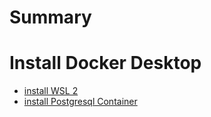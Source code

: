 # Summary
# Install Docker Desktop

- [install  WSL 2](./module1/wsl2.md)
- [install  Postgresql Container](./module1/postgresql.md)